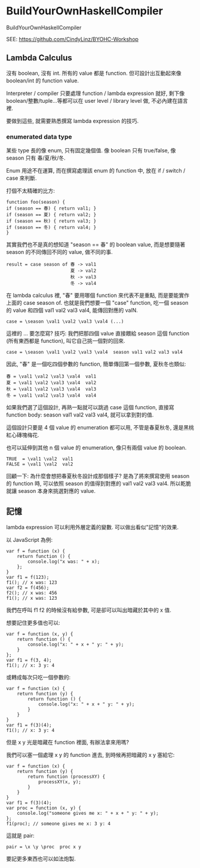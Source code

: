 # BuildYourOwnHaskellCompiler
BuildYourOwnHaskellCompiler

SEE: https://github.com/CindyLinz/BYOHC-Workshop

## Lambda Calculus

沒有 boolean, 沒有 int. 所有的 value 都是 function. 但可設計出互動起來像 boolean/int 的 function value.

Interpreter / compiler 只要處理 function / lambda expression 就好, 剩下像boolean/整數/tuple...等都可以在 user level / library level 做, 不必內建在語言裡.

要做到這些, 就需要熟悉撰寫 lambda expression 的技巧.

### enumerated data type

某些 type 長的像 enum, 只有固定幾個值. 像 boolean 只有 true/false, 像 season 只有 春/夏/秋/冬.

Enum 用途不在運算, 而在撰寫處理該 enum 的 function 中, 放在 if / switch / case 來判斷.

打個不太精確的比方:
```
function foo(season) {
if (season == 春) { return val1; }
if (season == 夏) { return val2; }
if (season == 秋) { return val3; }
if (season == 冬) { return val4; }
}
```
其實我們也不是真的想知道 "season == 春" 的 boolean value, 而是想要隨著 season 的不同傳回不同的 value, 做不同的事.
```
result = case season of 春 -> val1
                        夏 -> val2
                        秋 -> val3
                        冬 -> val4                        
```
在 lambda calculus 裡, "春" 要用哪個 function 來代表不是重點, 而是要能實作上面的 case season of. 也就是我們想要一個 "case" function, 吃一個 season 的 value 和四個 val1 val2 val3 val4, 能傳回對應的 valN.
```
case = \season \val1 \val2 \val3 \val4 (...)
```
這裡的 ... 要怎麼寫? 技巧: 我們把那四個 value 直接餵給 season 這個 function (所有東西都是 function), 叫它自己挑一個對的回來.
```
case = \season \val1 \val2 \val3 \val4  season val1 val2 val3 val4
```
因此, "春" 是一個吃四個參數的 function, 簡單傳回第一個參數, 夏秋冬也類似:
```
春 = \val1 \val2 \val3 \val4  val1
夏 = \val1 \val2 \val3 \val4  val2
秋 = \val1 \val2 \val3 \val4  val3
冬 = \val1 \val2 \val3 \val4  val4
```
如果我們選了這個設計, 再熟一點就可以跳過 case 這個 function, 直接寫 function body: season val1 val2 val3 val4, 就可以拿到對的值.

這個設計只要是 4 個 value 的 enumeration 都可以用, 不管是春夏秋冬, 還是黑桃紅心磚塊梅花.

也可以延伸到其他 n 個 value 的 enumeration, 像只有兩個 value 的 boolean.
```
TRUE  = \val1 \val2  val1
FALSE = \val1 \val2  val2
```
回顧一下: 為什麼會想把春夏秋冬設計成那個樣子? 是為了將來撰寫使用 season 的 function 時, 可以依照 season 的值得到對應的 val1 val2 val3 val4. 所以乾脆就讓 season 本身來挑選對應的 value.





## 記憶

lambda expression 可以利用外層定義的變數. 可以做出看似"記憶"的效果.

以 JavaScript 為例:
```
var f = function (x) {
    return function () {
        console.log("x was: " + x);
    };
}
var f1 = f(123);
f1(); // x was: 123
var f2 = f(456);
f2(); // x was: 456
f1(); // x was: 123
```
我們在呼叫 f1 f2 的時候沒有給參數, 可是卻可以叫出暗藏於其中的 x 值.

想要記住更多值也可以:
```
var f = function (x, y) {
    return function () {
        console.log("x: " + x + " y: " + y);
    }
};
var f1 = f(3, 4);
f1(); // x: 3 y: 4
```
或轉成每次只吃一個參數的:
```
var f = function (x) {
    return function (y) {
        return function () {
            console.log("x: " + x + " y: " + y);
        }
    }
}
var f1 = f(3)(4);
f1(); // x: 3 y: 4
```
但是 x y 光是暗藏在 function 裡面, 有辦法拿來用嗎?

我們可以塞一個處理 x y 的 function 進去, 到時候再把暗藏的 x y 塞給它:
```
var f = function (x) {
    return function (y) {
        return function (processXY) {
            processXY(x, y);
        }
    }
}
var f1 = f(3)(4);
var proc = function (x, y) {
    console.log("someone gives me x: " + x + " y: " + y);
};
f1(proc); // someone gives me x: 3 y: 4
```
這就是 pair:
```
pair = \x \y \proc  proc x y
```
要記更多東西也可以如法炮製.


